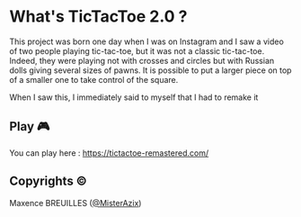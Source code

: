 # What's TicTacToe 2.0 ?

This project was born one day when I was on Instagram and I saw a video of two people playing tic-tac-toe, but it was not a classic tic-tac-toe. Indeed, they were playing not with crosses and circles but with Russian dolls giving several sizes of pawns. It is possible to put a larger piece on top of a smaller one to take control of the square.

When I saw this, I immediately said to myself that I had to remake it

## Play 🎮

You can play here : https://tictactoe-remastered.com/

## Copyrights ©

Maxence BREUILLES ([@MisterAzix](https://github.com/MisterAzix))
